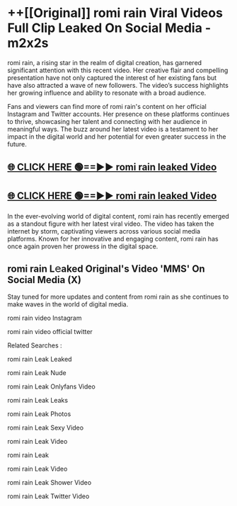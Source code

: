 # ++[[Original]] romi rain Viral Videos Full Clip Leaked On Social Media - m2x2s<br>

romi rain, a rising star in the realm of digital creation, has garnered significant attention with this recent video. Her creative flair and compelling presentation have not only captured the interest of her existing fans but have also attracted a wave of new followers. The video’s success highlights her growing influence and ability to resonate with a broad audience.

Fans and viewers can find more of romi rain's content on her official Instagram and Twitter accounts. Her presence on these platforms continues to thrive, showcasing her talent and connecting with her audience in meaningful ways. The buzz around her latest video is a testament to her impact in the digital world and her potential for even greater success in the future.


## [🌐 CLICK HERE 🟢==►► romi rain leaked Video ](https://onlyclips.site?title=romi_rain&ref=git)

## [🌐 CLICK HERE 🟢==►► romi rain leaked Video ](https://onlyclips.site?title=romi_rain&ref=git)


In the ever-evolving world of digital content, romi rain has recently emerged as a standout figure with her latest viral video. The video has taken the internet by storm, captivating viewers across various social media platforms. Known for her innovative and engaging content, romi rain has once again proven her prowess in the digital space.



## romi rain L𝚎aked Original's Video 'MMS' On Social Media (X)


Stay tuned for more updates and content from romi rain as she continues to make waves in the world of digital media.

romi rain video Instagram

romi rain video official twitter


Related Searches :

romi rain Leak Leaked

romi rain Leak Nude

romi rain Leak Onlyfans Video

romi rain Leak Leaks

romi rain Leak Photos

romi rain Leak Sexy Video

romi rain Leak Video

romi rain Leak

romi rain Leak Video

romi rain Leak Shower Video

romi rain Leak Twitter Video

